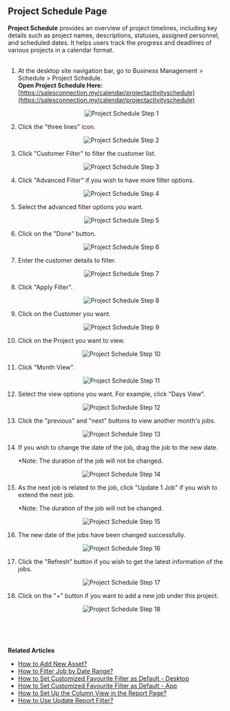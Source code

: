 ## Project Schedule Page

**Project Schedule** provides an overview of project timelines, including key details such as project names, descriptions, statuses, assigned personnel, and scheduled dates. It helps users track the progress and deadlines of various projects in a calendar format.<br><br>


1. At the desktop site navigation bar, go to Business Management > Schedule > Project Schedule.<br>
   **Open Project Schedule Here:** [https://salesconnection.my/calendar/projectactivityschedule](https://salesconnection.my/calendar/projectactivityschedule)<br>

   <p align="center">
      <img src="img2/Project_Schedule_Step_1.png" alt="Project Schedule Step 1">
   </p>

2. Click the "three lines" icon.

   <p align="center">
      <img src="img2/Project_Schedule_Step_2.png" alt="Project Schedule Step 2">
   </p>
  
3. Click "Customer Filter" to filter the customer list.

   <p align="center">
      <img src="img2/Project_Schedule_Step_3.png" alt="Project Schedule Step 3">
   </p>
   
4. Click "Advanced Filter" if you wish to have more filter options.

   <p align="center">
      <img src="img2/Project_Schedule_Step_4.png" alt="Project Schedule Step 4">
   </p>

5. Select the advanced filter options you want.

   <p align="center">
      <img src="img2/Project_Schedule_Step_5.png" alt="Project Schedule Step 5">
   </p>

6. Click on the "Done" button.

   <p align="center">
      <img src="img2/Project_Schedule_Step_6.png" alt="Project Schedule Step 6">
   </p>
  
7. Enter the customer details to filter.

   <p align="center">
      <img src="img2/Project_Schedule_Step_7.png" alt="Project Schedule Step 7">
   </p>
  
8. Click "Apply Filter".

   <p align="center">
      <img src="img2/Project_Schedule_Step_8.png" alt="Project Schedule Step 8">
   </p>
  
9. Click on the Customer you want.

   <p align="center">
      <img src="img2/Project_Schedule_Step_9.png" alt="Project Schedule Step 9">
   </p>
  
10. Click on the Project you want to view.

    <p align="center">
      <img src="img2/Project_Schedule_Step_10.png" alt="Project Schedule Step 10">
    </p>

11. Click "Month View".

    <p align="center">
      <img src="img2/Project_Schedule_Step_11.png" alt="Project Schedule Step 11">
    </p>
  
12. Select the view options you want. For example, click "Days View".

    <p align="center">
      <img src="img2/Project_Schedule_Step_12.png" alt="Project Schedule Step 12">
    </p>
  
13. Click the "previous" and "next" buttons to view another month's jobs.

    <p align="center">
      <img src="img2/Project_Schedule_Step_13.png" alt="Project Schedule Step 13">
    </p>

14. If you wish to change the date of the job, drag the job to the new date.

    *Note: The duration of the job will not be changed.<br>

    <p align="center">
      <img src="img2/Project_Schedule_Step_14.png" alt="Project Schedule Step 14">
    </p>
  
15. As the next job is related to the job, click "Update 1 Job" if you wish to extend the next job.

    *Note: The duration of the job will not be changed.<br>

    <p align="center">
      <img src="img2/Project_Schedule_Step_15.png" alt="Project Schedule Step 15">
    </p>
  
16. The new date of the jobs have been changed successfully.

    <p align="center">
      <img src="img2/Project_Schedule_Step_16.png" alt="Project Schedule Step 16">
    </p>  

17. Click the "Refresh" button if you wish to get the latest information of the jobs.
    
    <p align="center">
      <img src="img2/Project_Schedule_Step_17.png" alt="Project Schedule Step 17">
    </p>  

18. Click on the "+" button if you want to add a new job under this project.
    
    <p align="center">
      <img src="img2/Project_Schedule_Step_18.png" alt="Project Schedule Step 18">
    </p>
    <br><br><br>

**Related Articles**
- [How to Add New Asset?](How_to_Add_New_Asset.md)
- [How to Filter Job by Date Range?](Job_Filter_by_Date_Range.md)
- [How to Set Customized Favourite Filter as Default - Desktop ](Default_Favourite_Filter.md)
- [How to Set Customized Favourite Filter as Default - App ](Default_Favourite_Filter_App.md)
- [How to Set Up the Column View in the Report Page?](How_to_Set_Up_the_Column_View_in_the_Report_Page.md)
- [How to Use Update Report Filter?](Job_Update_Report_Filter.md)

